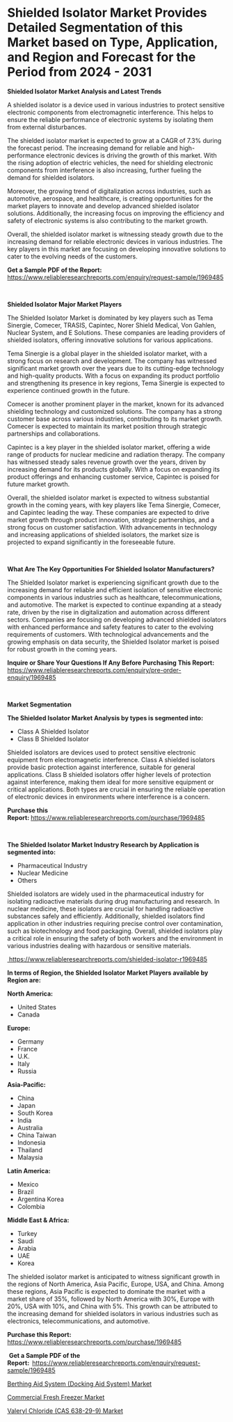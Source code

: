 <p><h1>Shielded Isolator Market Provides Detailed Segmentation of this Market based on Type, Application, and Region and Forecast for the Period from 2024 - 2031</h1></p><p><strong>Shielded Isolator Market Analysis and Latest Trends</strong></p>
<p><p>A shielded isolator is a device used in various industries to protect sensitive electronic components from electromagnetic interference. This helps to ensure the reliable performance of electronic systems by isolating them from external disturbances.</p><p>The shielded isolator market is expected to grow at a CAGR of 7.3% during the forecast period. The increasing demand for reliable and high-performance electronic devices is driving the growth of this market. With the rising adoption of electric vehicles, the need for shielding electronic components from interference is also increasing, further fueling the demand for shielded isolators.</p><p>Moreover, the growing trend of digitalization across industries, such as automotive, aerospace, and healthcare, is creating opportunities for the market players to innovate and develop advanced shielded isolator solutions. Additionally, the increasing focus on improving the efficiency and safety of electronic systems is also contributing to the market growth.</p><p>Overall, the shielded isolator market is witnessing steady growth due to the increasing demand for reliable electronic devices in various industries. The key players in this market are focusing on developing innovative solutions to cater to the evolving needs of the customers.</p></p>
<p><strong>Get a Sample PDF of the Report:&nbsp;</strong> <a href="https://www.reliableresearchreports.com/enquiry/request-sample/1969485">https://www.reliableresearchreports.com/enquiry/request-sample/1969485</a></p>
<p>&nbsp;</p>
<p><strong>Shielded Isolator Major Market Players</strong></p>
<p><p>The Shielded Isolator Market is dominated by key players such as Tema Sinergie, Comecer, TRASIS, Capintec, Norer Shield Medical, Von Gahlen, Nuclear System, and E Solutions. These companies are leading providers of shielded isolators, offering innovative solutions for various applications.</p><p>Tema Sinergie is a global player in the shielded isolator market, with a strong focus on research and development. The company has witnessed significant market growth over the years due to its cutting-edge technology and high-quality products. With a focus on expanding its product portfolio and strengthening its presence in key regions, Tema Sinergie is expected to experience continued growth in the future.</p><p>Comecer is another prominent player in the market, known for its advanced shielding technology and customized solutions. The company has a strong customer base across various industries, contributing to its market growth. Comecer is expected to maintain its market position through strategic partnerships and collaborations.</p><p>Capintec is a key player in the shielded isolator market, offering a wide range of products for nuclear medicine and radiation therapy. The company has witnessed steady sales revenue growth over the years, driven by increasing demand for its products globally. With a focus on expanding its product offerings and enhancing customer service, Capintec is poised for future market growth.</p><p>Overall, the shielded isolator market is expected to witness substantial growth in the coming years, with key players like Tema Sinergie, Comecer, and Capintec leading the way. These companies are expected to drive market growth through product innovation, strategic partnerships, and a strong focus on customer satisfaction. With advancements in technology and increasing applications of shielded isolators, the market size is projected to expand significantly in the foreseeable future.</p></p>
<p>&nbsp;</p>
<p><strong>What Are The Key Opportunities For Shielded Isolator Manufacturers?</strong></p>
<p><p>The Shielded Isolator market is experiencing significant growth due to the increasing demand for reliable and efficient isolation of sensitive electronic components in various industries such as healthcare, telecommunications, and automotive. The market is expected to continue expanding at a steady rate, driven by the rise in digitalization and automation across different sectors. Companies are focusing on developing advanced shielded isolators with enhanced performance and safety features to cater to the evolving requirements of customers. With technological advancements and the growing emphasis on data security, the Shielded Isolator market is poised for robust growth in the coming years.</p></p>
<p><strong>Inquire or Share Your Questions If Any Before Purchasing This Report:</strong> <a href="https://www.reliableresearchreports.com/enquiry/pre-order-enquiry/1969485">https://www.reliableresearchreports.com/enquiry/pre-order-enquiry/1969485</a></p>
<p>&nbsp;</p>
<p><strong>Market Segmentation</strong></p>
<p><strong>The Shielded Isolator Market Analysis by types is segmented into:</strong></p>
<p><ul><li>Class A Shielded Isolator</li><li>Class B Shielded Isolator</li></ul></p>
<p><p>Shielded isolators are devices used to protect sensitive electronic equipment from electromagnetic interference. Class A shielded isolators provide basic protection against interference, suitable for general applications. Class B shielded isolators offer higher levels of protection against interference, making them ideal for more sensitive equipment or critical applications. Both types are crucial in ensuring the reliable operation of electronic devices in environments where interference is a concern.</p></p>
<p><strong>Purchase this Report:&nbsp;</strong><a href="https://www.reliableresearchreports.com/purchase/1969485">https://www.reliableresearchreports.com/purchase/1969485</a></p>
<p>&nbsp;</p>
<p><strong>The Shielded Isolator Market Industry Research by Application is segmented into:</strong></p>
<p><ul><li>Pharmaceutical Industry</li><li>Nuclear Medicine</li><li>Others</li></ul></p>
<p><p>Shielded isolators are widely used in the pharmaceutical industry for isolating radioactive materials during drug manufacturing and research. In nuclear medicine, these isolators are crucial for handling radioactive substances safely and efficiently. Additionally, shielded isolators find application in other industries requiring precise control over contamination, such as biotechnology and food packaging. Overall, shielded isolators play a critical role in ensuring the safety of both workers and the environment in various industries dealing with hazardous or sensitive materials.</p></p>
<p><a href="https://www.reliableresearchreports.com/shielded-isolator-r1969485">&nbsp;https://www.reliableresearchreports.com/shielded-isolator-r1969485</a></p>
<p><strong>In terms of Region, the Shielded Isolator Market Players available by Region are:</strong></p>
<p>
    <p> <strong> North America: </strong>
        <ul>
            <li>United States</li>
            <li>Canada</li>
        </ul>
        </p> 
    <p> <strong> Europe: </strong>
        <ul>
            <li>Germany</li>
            <li>France</li>
            <li>U.K.</li>
            <li>Italy</li>
            <li>Russia</li>
        </ul>
        </p> 
    <p> <strong> Asia-Pacific: </strong>
        <ul>
            <li>China</li>
            <li>Japan</li>
            <li>South Korea</li>
            <li>India</li>
            <li>Australia</li>
            <li>China Taiwan</li>
            <li>Indonesia</li>
            <li>Thailand</li>
            <li>Malaysia</li>
        </ul>
        </p> 
    <p> <strong> Latin America: </strong>
        <ul>
            <li>Mexico</li>
            <li>Brazil</li>
            <li>Argentina Korea</li>
            <li>Colombia</li>
        </ul>
        </p> 
    <p> <strong> Middle East & Africa: </strong>
        <ul>
            <li>Turkey</li>
            <li>Saudi</li>
            <li>Arabia</li>
            <li>UAE</li>
            <li>Korea</li>
        </ul>
    </p>
    </p>
<p><p>The shielded isolator market is anticipated to witness significant growth in the regions of North America, Asia Pacific, Europe, USA, and China. Among these regions, Asia Pacific is expected to dominate the market with a market share of 35%, followed by North America with 30%, Europe with 20%, USA with 10%, and China with 5%. This growth can be attributed to the increasing demand for shielded isolators in various industries such as electronics, telecommunications, and automotive.</p></p>
<p><strong>Purchase this Report: </strong><a href="https://www.reliableresearchreports.com/purchase/1969485">https://www.reliableresearchreports.com/purchase/1969485</a></p>
<p>&nbsp;<strong>Get a Sample PDF of the Report:&nbsp;&nbsp;</strong><a href="https://www.reliableresearchreports.com/enquiry/request-sample/1969485">https://www.reliableresearchreports.com/enquiry/request-sample/1969485</a></p>
<p><strong></strong></p>
<p><p><a href="https://github.com/nicholepatriciadoylenwnrjr0/Market-Research-Report-List-2/blob/main/berthing-aid-system-docking-aid-system-market.md">Berthing Aid System (Docking Aid System) Market</a></p><p><a href="https://github.com/gamblestampleyjenny50m5sl6/Market-Research-Report-List-2/blob/main/commercial-fresh-freezer-market.md">Commercial Fresh Freezer Market</a></p><p><a href="https://issuu.com/reportprime-2/docs/valeryl-chloride-cas-638-29-9-market-size-2030.ppt">Valeryl Chloride (CAS 638-29-9) Market</a></p></p>